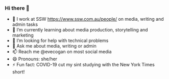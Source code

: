### Hi there 👋

- 🔭 I work at SSW https://www.ssw.com.au/people/ on media, writing and admin tasks
- 🌱 I’m currently learning about media production, storytelling and marketing
- 🤔 I’m looking for help with technical problems
- 💬 Ask me about media, writing or admin
- 📫 Reach me @evecogan on most social media
- 😄 Pronouns: she/her
- ⚡ Fun fact: COVID-19 cut my sint studying with the New York Times short!

<!--
**evecogan/evecogan** is a ✨ _special_ ✨ repository because its `README.md` (this file) appears on your GitHub profile.
-->
